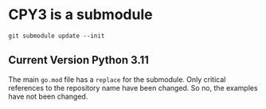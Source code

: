 # CPY3 is a submodule

`git submodule update --init`

## Current Version Python 3.11

The main `go.mod` file has a `replace` for the submodule. Only critical references
to the repository name have been changed. So no, the examples have not been changed. 
